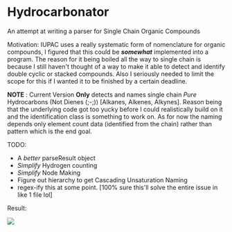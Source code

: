 # Hydrocarbonator
An attempt at writing a parser for Single Chain Organic Compounds 

Motivation:
  IUPAC uses a really systematic form of nomenclature for organic compounds, I figured that this could be _**somewhat**_ implemented into a program.
  The reason for it being boiled all the way to single chain is because I still haven't thought of a way to make it able to detect and identify double cyclic or stacked compounds.
  Also I seriously needed to limit the scope for this if I wanted it to be finished by a certain deadline.
  
**NOTE** : Current Version **Only** detects and names single chain *Pure* Hydrocarbons (Not Dienes (;-;)) [Alkanes, Alkenes, Alkynes].
Reason being that the underlying code got too yucky before I could realistically build on it and the identification class is something to work on. As for now
the naming depends only element count data (identified from the chain) rather than pattern which is the end goal.

TODO:
+ A *better* parseResult object
+ *Simplify* Hydrogen counting
+ *Simplify* Node Making
+ Figure out hierarchy to get Cascading Unsaturation Naming
+ regex-ify this at some point. [100% sure this'll solve the entire issue in like 1 file lol]

Result:


![](https://media.discordapp.net/attachments/616572053994340364/845921881743425566/unknown.png)